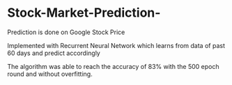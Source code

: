 # Stock-Market-Prediction-
Prediction is done on Google Stock Price 

Implemented with Recurrent Neural Network which learns from data of past 60 days and predict accordingly

The algorithm was able to reach the accuracy of 83% with the 500 epoch round and without overfitting.

